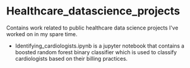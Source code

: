 # Healthcare_datascience_projects
Contains work related to public healthcare data science projects I've worked on in my spare time.

* Identifying_cardiologists.ipynb is a jupyter notebook that contains a boosted random forest binary classifier which is used to classify cardiologists based on their billing practices. 
